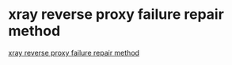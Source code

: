 # xray reverse proxy failure repair method
[xray reverse proxy failure repair method](https://aiwithcloud.com/2022/09/15/xray_reverse_proxy_failure_repair_method/)
